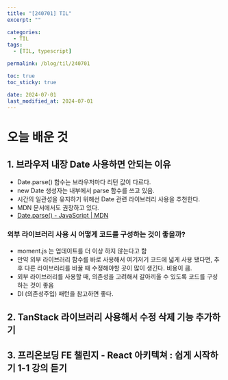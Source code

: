 ```yaml
---
title: "[240701] TIL"
excerpt: ""

categories:
  - TIL
tags:
  - [TIL, typescript]

permalink: /blog/til/240701

toc: true
toc_sticky: true

date: 2024-07-01
last_modified_at: 2024-07-01
---
```


# 오늘 배운 것

## 1. 브라우저 내장 Date 사용하면 안되는 이유

- Date.parse() 함수는 브라우저마다 리턴 값이 다르다.
- new Date 생성자는 내부에서 parse 함수를 쓰고 있음.
- 시간의 일관성을 유지하기 위해선 Date 관련 라이브러리 사용을 추천한다.
- MDN 문서에서도 권장하고 있다.
- [Date.parse() - JavaScript | MDN](https://developer.mozilla.org/en-US/docs/Web/JavaScript/Reference/Global_Objects/Date/parse)

### 외부 라이브러리 사용 시 어떻게 코드를 구성하는 것이 좋을까?

- moment.js 는 업데이트를 더 이상 하지 않는다고 함
- 만약 외부 라이브러리 함수를 바로 사용해서 여기저기 코드에 넓게 사용 됐다면, 추후 다른 라이브러리를 바꿀 때 수정해야할 곳이 많이 생긴다. 비용이 큼.
- 외부 라이브러리를 사용할 때, 의존성을 고려해서 갈아끼울 수 있도록 코드를 구성하는 것이 좋음
- DI (의존성주입) 패턴을 참고하면 좋다.

## 2. TanStack 라이브러리 사용해서 수정 삭제 기능 추가하기

## 3. 프리온보딩 FE 챌린지 - React 아키텍쳐 : 쉽게 시작하기 1-1 강의 듣기

